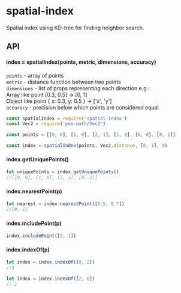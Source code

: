# spatial-index

Spatial index using KD-tree for finding neighbor search.

## API

#### index = spatialIndex(points, metric, dimensions, accuracy)

`points` - array of points  
`metric` - distance function between two points  
`dimensions` - list of props representing each direction e.g.:  
Array like point [0.3, 0.5] -> [0, 1]  
Object like point { x: 0.3, y: 0.5 } -> ['x', 'y']  
`accuracy` - precision below which points are considered equal  

```javascript
const spatialIndex = require('spatial-index')
const Vec2 = require('pex-math/Vec2')

const points = [[0, 0], [1, 0], [2, 1], [1, 0], [0, 0], [0, 2]]

const index = spatialIndex(points, Vec2.distance, [0, 1], 0)
```


#### index.getUniquePoints()

```javascript
let uniquePoints = index.getUniquePoints()
//[[0, 0], [1, 0], [2, 1], [0, 2]]
```

#### index.nearestPoint(p)

```javascript
let nearest = index.nearestPoint([0.5, 0.7])
//[0, 1]
```

#### index.includePoint(p)

```javascript
index.includePoint([3, 1])
```

#### index.indexOf(p)

```javascript
let index = index.indexOf([0, 2])
//3

let index = index.indexOf([2, 0])
//-1
````
